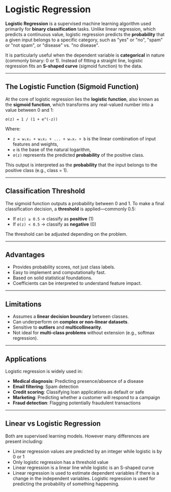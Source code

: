 # Logistic Regression

**Logistic Regression** is a supervised machine learning algorithm used primarily for **binary classification** tasks. Unlike linear regression, which predicts a continuous value, logistic regression predicts the **probability** that a given input belongs to a specific category, such as "yes" or "no", "spam" or "not spam", or "disease" vs. "no disease". 

It is particularly useful when the dependent variable is **categorical** in nature (commonly binary: 0 or 1). Instead of fitting a straight line, logistic regression fits an **S-shaped curve** (sigmoid function) to the data.

---

## The Logistic Function (Sigmoid Function)

At the core of logistic regression lies the **logistic function**, also known as the **sigmoid function**, which transforms any real-valued number into a value between 0 and 1:

```
σ(z) = 1 / (1 + e^(-z))
```

Where:
- `z = w₁x₁ + w₂x₂ + ... + wₙxₙ + b` is the linear combination of input features and weights,
- `e` is the base of the natural logarithm,
- `σ(z)` represents the predicted **probability** of the positive class.

This output is interpreted as the **probability** that the input belongs to the positive class (e.g., class = 1).

---

## Classification Threshold

The sigmoid function outputs a probability between 0 and 1. To make a final classification decision, a **threshold** is applied—commonly 0.5:

- If `σ(z) ≥ 0.5` → classify as **positive** (1)
- If `σ(z) < 0.5` → classify as **negative** (0)

The threshold can be adjusted depending on the problem. 

---

## Advantages

- Provides probability scores, not just class labels.
- Easy to implement and computationally fast.
- Based on solid statistical foundations.
- Coefficients can be interpreted to understand feature impact.

---

## Limitations

- Assumes a **linear decision boundary** between classes.
- Can underperform on **complex or non-linear datasets**.
- Sensitive to **outliers** and **multicollinearity**.
- Not ideal for **multi-class problems** without extension (e.g., softmax regression).

---

## Applications

Logistic regression is widely used in:

- **Medical diagnosis**: Predicting presence/absence of a disease
- **Email filtering**: Spam detection
- **Credit scoring**: Classifying loan applications as default or safe
- **Marketing**: Predicting whether a customer will respond to a campaign
- **Fraud detection**: Flagging potentially fraudulent transactions

---

## Linear vs Logistic Regression
Both are supervised learning models. However many differences are present including:
* Linear regression values are predicted by an integer while logistic is by 0 or 1
* Only logistic regression has a threshold value
* Linear regression is a linear line while logistic is an S-shaped curve
* Linear regression is used to estimate dependent variables if there is a change in the independent variables. Logistic regression is used for predicting the probability of something happening.